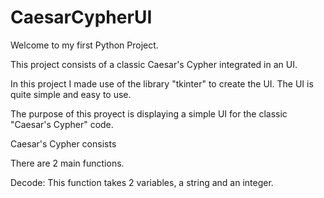 # CaesarCypherUI

Welcome to my first Python Project.

This project consists of a classic Caesar's Cypher integrated in an UI.

In this project I made use of the library "tkinter" to create the UI.
The UI is quite simple and easy to use.

The purpose of this proyect is displaying a simple UI for the classic "Caesar's Cypher" code.

Caesar's Cypher consists

There are 2 main functions.

Decode: This function takes 2 variables, a string and an integer. 
